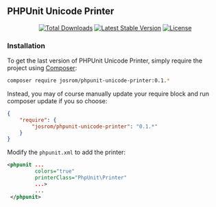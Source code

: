 ## PHPUnit Unicode Printer

<p align="center">
<a href="https://packagist.org/packages/josrom/phpunit-unicode-printer"><img src="https://poser.pugx.org/josrom/phpunit-unicode-printer/d/total.svg" alt="Total Downloads"></a>
<a href="https://packagist.org/packages/josrom/phpunit-unicode-printer"><img src="https://poser.pugx.org/josrom/phpunit-unicode-printer/v/stable.svg" alt="Latest Stable Version"></a>
<a href="https://packagist.org/packages/josrom/phpunit-unicode-printer"><img src="https://poser.pugx.org/josrom/phpunit-unicode-printer/license.svg" alt="License"></a>
</p>

### Installation

To get the last version of PHPUnit Unicode Printer, simply require the project using [Composer](https://getcomposer.org/):

```bash
composer require josrom/phpunit-unicode-printer:0.1.*
```

Instead, you may of course manually update your require block and run composer update if you so choose:

```json
{
    "require": {
        "josrom/phpunit-unicode-printer": "0.1.*"
    }
}
```

Modify the `phpunit.xml` to add the printer:

```xml
<phpunit ...
         colors="true"
         printerClass="PhpUnit\Printer"
         ...>
         ...
 </phpunit>
```